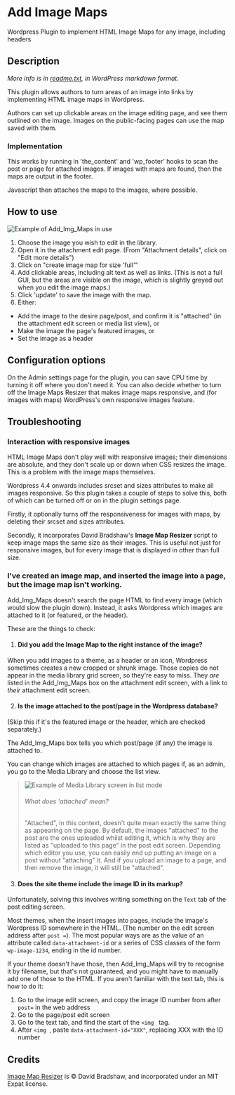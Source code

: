 # Add Image Maps ###

Wordpress Plugin to implement HTML Image Maps for any image, including headers

## Description

*More info is in [readme.txt](readme.txt), in WordPress markdown format.*

This plugin allows authors to turn areas of an image into links by implementing 
HTML image maps in Wordpress.

Authors can set up clickable areas on the image editing page, and see 
them outlined on the image. Images on the public-facing pages can use the
map saved with them.

### Implementation

This works by running in 'the_content' and 'wp_footer' hooks to scan the post or
page for attached images. If images with maps are found, then the maps are
output in the footer. 

Javascript then attaches the maps to the images, where possible.

## How to use

![Example of Add_Img_Maps in use](assets/screengrab_editing.jpg)

1. Choose the image you wish to edit in the library. 
1. Open it in the attachment edit page. (From "Attachment details", click on "Edit more details")
1. Click on "create image map for size 'full'"
1. Add clickable areas, including alt text as well as links. (This is not a full GUI, but the areas are visible on the image, which is slightly greyed out when
you edit the image maps.)
1. Click 'update' to save the image with the map.
1. Either:
  * Add the image to the desire page/post, and confirm it is "attached" (in the attachment edit screen or media list view), or
  * Make the image the page's featured images, or
  * Set the image as a header
  
## Configuration options

On the Admin settings page for the plugin, you can save CPU time by turning it 
off where you don't need it. You can also decide whether to turn off the Image 
Maps Resizer that makes image maps responsive, and (for images with maps)
WordPress's own responsive images feature.

  ## Troubleshooting

### Interaction with responsive images ##

HTML Image Maps don't play well with responsive images; their dimensions are absolute, and they don't scale up or down when CSS resizes the image. This is a problem with the image maps themselves. 

Wordpress 4.4 onwards includes srcset and sizes attributes to make all images
responsive. So this plugin takes a couple of steps to solve this, both of which
can be turned off or on in the plugin settings page.

Firstly, it optionally turns off the responsiveness for images with maps, by
deleting their srcset and sizes attributes.

Secondly, it incorporates David Bradshaw's __Image Map Resizer__ script to keep
image maps the same size as their images. This is useful not just for responsive
images, but for every image that is displayed in other than full size.  
  
  
### I've created an image map, and inserted the image into a page, but the image map isn't working.

Add_Img_Maps doesn't search the page HTML to find every image (which would slow the plugin down). Instead, it asks Wordpress which images are attached to it (or featured, or the header).

These are the things to check:

1. #### Did you add the Image Map to the right instance of the image?

When you add images to a theme, as a header or an icon, Wordpress sometimes creates a new cropped or shrunk image. Those copies do not appear in the media library grid screen, so they're easy to miss. They *are* listed in the Add_Img_Maps box on the attachment edit screen, with a link to *their* attachment edit screen.

2. #### Is the image attached to the post/page in the Wordpress database?

(Skip this if it's the featured image or the header, which are checked separately.)

The Add_Img_Maps box tells you which post/page (if any) the image is attached to. 

You can change which images are attached to which pages if, as an admin, you go to the Media Library and choose the list view.

> ![Example of Media Library screen in list mode](assets/screengrab_attach.jpg)
> ###### What does 'attached' mean?
> "Attached", in this context, doesn't quite mean exactly the same thing as appearing on the page. By default, the 
> images "attached" to the post are the ones uploaded whilst editing it,
> which is why they are listed as "uploaded to this page" in 
> the post edit screen. Depending which editor you use, you can easily end up putting an image on a post without 
> "attaching" it. And if you upload an image to a page, and then remove the image, it will still be "attached".

3. #### Does the site theme include the image ID in its markup?

Unfortunately, solving this involves writing something on the `Text` tab of the post editing screen.

Most themes, when the insert images into pages, include the image's Wordpress ID somewhere in the HTML. (The number on the edit screen address after `post =`). The most popular ways are as the value of an attribute called `data-attachment-id` or a series of CSS classes of the form `wp-image-1234`, ending in the id number.

If your theme doesn't have those, then Add_Img_Maps will try to recognise it by filename, but that's not guaranteed, and you might have to manually add one of those to the HTML. If you aren't familiar with the text tab, this is how to do it:

  1. Go to the image edit screen, and copy the image ID number from after `post=` in the web address
  2. Go to the page/post edit screen
  3. Go to the text tab, and find the start of the `<img ` tag.
  4. After `<img `, paste ` data-attachment-id="XXX" `, replacing XXX with the ID number 

## Credits ##

[Image Map Resizer](https://github.com/davidjbradshaw/image-map-resizer) is 
&copy; David Bradshaw, and incorporated under an MIT Expat license.
